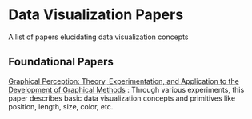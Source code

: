 # Data Visualization Papers
A list of papers elucidating data visualization concepts

## <a name='foundation'> Foundational Papers </a>

[Graphical Perception: Theory, Experimentation, and Application to the Development of Graphical Methods](http://www.cs.ubc.ca/~tmm/courses/cpsc533c-04-spr/readings/cleveland.pdf) : Through various experiments, this paper describes basic data visualization concepts and primitives like position, length, size, color, etc. 

